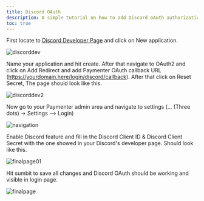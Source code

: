 ```yaml
---
title: Discord OAuth
description: A simple tutorial on how to add Discord oAuth authorization to your Paymenter
toc: true
---
```


First locate to [Discord Developer Page](https://discord.dev) and click on New application.

![discorddev](https://i.imgur.com/RCQy4B6.png)

Name your application and hit create.
After that navigate to OAuth2 and click on Add Redirect
and add Paymenter OAuth callback URL (https://yourdomain.here/login/discord/callback).
After that click on Reset Secret, The page should look like this.

![discorddev2](https://i.imgur.com/DR7llaz.png)

Now go to your Paymenter admin area and navigate to settings (... (Three dots) -> Settings --> Login)

![navigation](https://i.imgur.com/wODXWLk.png)

Enable Discord feature and fill in the Discord Client ID & Discord Client Secret with the one showed in your Discord's developer page.
Should look like this.

![finalpage01](https://i.imgur.com/1K6OXxA.png)

Hit sumbit to save all changes and Discord OAuth should be working and visible in login page.

![finalpage](https://i.imgur.com/qWmodFd.png)